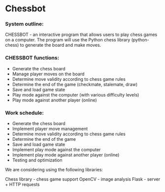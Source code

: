 # Chessbot

### System outline:

CHESSBOT - an interactive program that allows users to play chess games on a computer. The program will use the Python chess library (python-chess) to generate the board and make moves.

### CHESSBOT functions:

- Generate the chess board
- Manage player moves on the board
- Determine move validity according to chess game rules
- Determine the end of the game (checkmate, stalemate, draw)
- Save and load game state
- Play mode against the computer (with various difficulty levels)
- Play mode against another player (online)


### Work schedule:

- Generate the chess board
- Implement player move management
- Determine move validity according to chess game rules
- Determine the end of the game
- Save and load game state
- Implement play mode against the computer
- Implement play mode against another player (online)
- Testing and optimization

We are considering using the following libraries:

Chess library - chess game support
OpenCV - image analysis
Flask - server + HTTP requests
